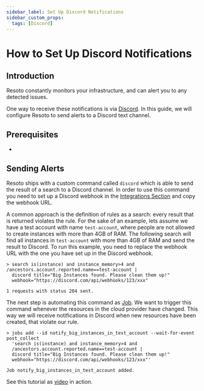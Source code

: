 ```yaml
---
sidebar_label: Set Up Discord Notifications
sidebar_custom_props:
  tags: [Discord]
---
```


# How to Set Up Discord Notifications

## Introduction

Resoto constantly monitors your infrastructure, and can alert you to any detected issues.

One way to receive these notifications is via [Discord](https://discord.com). In this guide, we will configure Resoto to send alerts to a Discord text channel.

## Prerequisites

-

## Sending Alerts

Resoto ships with a custom command called `discord` which is able to send the result of a search to a Discord channel. In order to use this command you need to set up a Discord webhook in the [Integrations Section](https://support.discord.com/hc/en-us/articles/228383668-Intro-to-Webhooks) and copy the webhook URL.

A common approach is the definition of rules as a search: every result that is returned violates the rule. For the sake of an example, lets assume we have a test account with name `test-account`, where people are not allowed to create instances with more than 4GB of RAM. The following search will find all instances in `test-account` with more than 4GB of RAM and send the result to Discord. To run this example, you need to replace the webhook URL with the one you have set up in the Discord webhook.

```shell title="Find instances in the test account "
> search is(instance) and instance_memory>4 and /ancestors.account.reported.name==test-account |
  discord title="Big Instances found. Please clean them up!"
  webhook="https://discord.com/api/webhooks/123/xxx"
​
​1 requests with status 204 sent.
```

The next step is automating this command as [Job](/docs/concepts/automation/job). We want to trigger this command whenever the resources in the cloud provider have changed. This way we will receive notifications in Discord when new resources have been created, that violate our rule.

```shell title="Create a rule to run the command automatically"
> jobs add --id notify_big_instances_in_test_account --wait-for-event post_collect
  'search is(instance) and instance_memory>4 and
  /ancestors.account.reported.name==test-account |
  discord title="Big Instances found. Please clean them up!"
  webhook="https://discord.com/api/webhooks/123/xxx"'
​
​Job notify_big_instances_in_test_account added.
```

See this tutorial as [video](https://www.loom.com/share/d19133bec53241aebe7b6e1f2e759285) in action.
